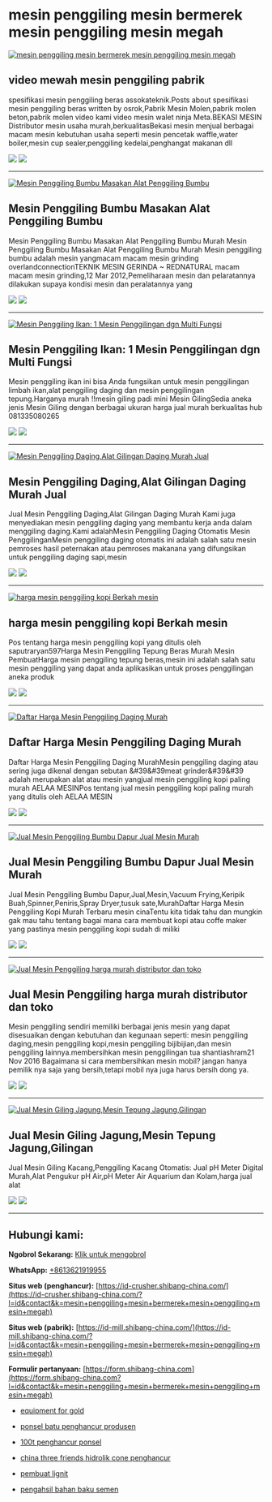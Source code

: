 # mesin penggiling mesin bermerek mesin penggiling mesin megah

<a href="https://swt.shibang-china.com/?l=id&img&k=mesin+penggiling+mesin+bermerek+mesin+penggiling+mesin+megah" target="_blank">![mesin penggiling mesin bermerek mesin penggiling mesin megah](http://static.shibang-china.com/all-800x300/601.jpg)</a>

## video mewah mesin penggiling pabrik
spesifikasi mesin penggiling beras assokateknik.Posts about spesifikasi mesin penggiling beras written by osrok,Pabrik Mesin Molen,pabrik molen beton,pabrik molen video kami video mesin walet ninja Meta.BEKASI MESIN Distributor mesin usaha murah,berkualitasBekasi mesin menjual berbagai macam mesin kebutuhan usaha seperti mesin pencetak waffle,water boiler,mesin cup sealer,penggiling kedelai,penghangat makanan dll


<a href="https://whatsapp.shibangsoft.com/WhatsApp.php" target="_blank" title="WhatsApp">![](http://static.shibang-china.com/icon/whatsapp.png)</a> <a href="https://swt.shibang-china.com/?l=id&icon&k=mesin+penggiling+mesin+bermerek+mesin+penggiling+mesin+megah" target="_blank">![](http://static.shibang-china.com/icon/chat-id.png)</a>

---

<a href="https://swt.shibang-china.com/?l=id&img&k=mesin+penggiling+mesin+bermerek+mesin+penggiling+mesin+megah" target="_blank">![Mesin Penggiling Bumbu Masakan Alat Penggiling Bumbu](http://static.shibang-china.com/all-800x300/1130.jpg)</a>

## Mesin Penggiling Bumbu Masakan Alat Penggiling Bumbu
Mesin Penggiling Bumbu Masakan Alat Penggiling Bumbu Murah Mesin Penggiling Bumbu Masakan Alat Penggiling Bumbu Murah Mesin penggiling bumbu adalah mesin yangmacam macam mesin grinding overlandconnectionTEKNIK MESIN GERINDA ~ REDNATURAL macam macam mesin grinding,12 Mar 2012,Pemeliharaan mesin dan pelaratannya dilakukan supaya kondisi mesin dan peralatannya yang


<a href="https://whatsapp.shibangsoft.com/WhatsApp.php" target="_blank" title="WhatsApp">![](http://static.shibang-china.com/icon/whatsapp.png)</a> <a href="https://swt.shibang-china.com/?l=id&icon&k=mesin+penggiling+mesin+bermerek+mesin+penggiling+mesin+megah" target="_blank">![](http://static.shibang-china.com/icon/chat-id.png)</a>

---

<a href="https://swt.shibang-china.com/?l=id&img&k=mesin+penggiling+mesin+bermerek+mesin+penggiling+mesin+megah" target="_blank">![Mesin Penggiling Ikan: 1 Mesin Penggilingan dgn Multi Fungsi](http://static.shibang-china.com/all-800x300/834.jpg)</a>

## Mesin Penggiling Ikan: 1 Mesin Penggilingan dgn Multi Fungsi
Mesin penggiling ikan ini bisa Anda fungsikan untuk mesin penggilingan limbah ikan,alat penggiling daging dan mesin penggilingan tepung.Harganya murah !!mesin giling padi mini Mesin GilingSedia aneka jenis Mesin Giling dengan berbagai ukuran harga jual murah berkualitas hub 081335080265


<a href="https://whatsapp.shibangsoft.com/WhatsApp.php" target="_blank" title="WhatsApp">![](http://static.shibang-china.com/icon/whatsapp.png)</a> <a href="https://swt.shibang-china.com/?l=id&icon&k=mesin+penggiling+mesin+bermerek+mesin+penggiling+mesin+megah" target="_blank">![](http://static.shibang-china.com/icon/chat-id.png)</a>

---

<a href="https://swt.shibang-china.com/?l=id&img&k=mesin+penggiling+mesin+bermerek+mesin+penggiling+mesin+megah" target="_blank">![Mesin Penggiling Daging,Alat Gilingan Daging Murah Jual](http://static.shibang-china.com/all-800x300/1324.jpg)</a>

## Mesin Penggiling Daging,Alat Gilingan Daging Murah Jual
Jual Mesin Penggiling Daging,Alat Gilingan Daging Murah Kami juga menyediakan mesin penggiling daging yang membantu kerja anda dalam menggiling daging.Kami adalahMesin Penggiling Daging Otomatis Mesin PenggilinganMesin penggiling daging otomatis ini adalah salah satu mesin pemroses hasil peternakan atau pemroses makanana yang difungsikan untuk penggiling daging sapi,mesin


<a href="https://whatsapp.shibangsoft.com/WhatsApp.php" target="_blank" title="WhatsApp">![](http://static.shibang-china.com/icon/whatsapp.png)</a> <a href="https://swt.shibang-china.com/?l=id&icon&k=mesin+penggiling+mesin+bermerek+mesin+penggiling+mesin+megah" target="_blank">![](http://static.shibang-china.com/icon/chat-id.png)</a>

---

<a href="https://swt.shibang-china.com/?l=id&img&k=mesin+penggiling+mesin+bermerek+mesin+penggiling+mesin+megah" target="_blank">![harga mesin penggiling kopi Berkah mesin](http://static.shibang-china.com/all-800x300/512.jpg)</a>

## harga mesin penggiling kopi Berkah mesin
Pos tentang harga mesin penggiling kopi yang ditulis oleh saputraryan597Harga Mesin Penggiling Tepung Beras Murah Mesin PembuatHarga mesin penggiling tepung beras,mesin ini adalah salah satu mesin penggiling yang dapat anda aplikasikan untuk proses penggilingan aneka produk


<a href="https://whatsapp.shibangsoft.com/WhatsApp.php" target="_blank" title="WhatsApp">![](http://static.shibang-china.com/icon/whatsapp.png)</a> <a href="https://swt.shibang-china.com/?l=id&icon&k=mesin+penggiling+mesin+bermerek+mesin+penggiling+mesin+megah" target="_blank">![](http://static.shibang-china.com/icon/chat-id.png)</a>

---

<a href="https://swt.shibang-china.com/?l=id&img&k=mesin+penggiling+mesin+bermerek+mesin+penggiling+mesin+megah" target="_blank">![Daftar Harga Mesin Penggiling Daging Murah](http://static.shibang-china.com/all-800x300/501.jpg)</a>

## Daftar Harga Mesin Penggiling Daging Murah
Daftar Harga Mesin Penggiling Daging MurahMesin penggiling daging atau sering juga dikenal dengan sebutan &#39&#39meat grinder&#39&#39 adalah merupakan alat atau mesin yangjual mesin penggiling kopi paling murah AELAA MESINPos tentang jual mesin penggiling kopi paling murah yang ditulis oleh AELAA MESIN


<a href="https://whatsapp.shibangsoft.com/WhatsApp.php" target="_blank" title="WhatsApp">![](http://static.shibang-china.com/icon/whatsapp.png)</a> <a href="https://swt.shibang-china.com/?l=id&icon&k=mesin+penggiling+mesin+bermerek+mesin+penggiling+mesin+megah" target="_blank">![](http://static.shibang-china.com/icon/chat-id.png)</a>

---

<a href="https://swt.shibang-china.com/?l=id&img&k=mesin+penggiling+mesin+bermerek+mesin+penggiling+mesin+megah" target="_blank">![Jual Mesin Penggiling Bumbu Dapur Jual Mesin Murah](http://static.shibang-china.com/all-800x300/1333.jpg)</a>

## Jual Mesin Penggiling Bumbu Dapur Jual Mesin Murah
Jual Mesin Penggiling Bumbu Dapur,Jual,Mesin,Vacuum Frying,Keripik Buah,Spinner,Peniris,Spray Dryer,tusuk sate,MurahDaftar Harga Mesin Penggiling Kopi Murah Terbaru mesin cinaTentu kita tidak tahu dan mungkin gak mau tahu tentang bagai mana cara membuat kopi atau coffe maker yang pastinya mesin penggiling kopi sudah di miliki


<a href="https://whatsapp.shibangsoft.com/WhatsApp.php" target="_blank" title="WhatsApp">![](http://static.shibang-china.com/icon/whatsapp.png)</a> <a href="https://swt.shibang-china.com/?l=id&icon&k=mesin+penggiling+mesin+bermerek+mesin+penggiling+mesin+megah" target="_blank">![](http://static.shibang-china.com/icon/chat-id.png)</a>

---

<a href="https://swt.shibang-china.com/?l=id&img&k=mesin+penggiling+mesin+bermerek+mesin+penggiling+mesin+megah" target="_blank">![Jual Mesin Penggiling harga murah distributor dan toko](http://static.shibang-china.com/all-800x300/538.jpg)</a>

## Jual Mesin Penggiling harga murah distributor dan toko
Mesin penggiling sendiri memiliki berbagai jenis mesin yang dapat disesuaikan dengan kebutuhan dan kegunaan seperti: mesin penggiling daging,mesin penggiling kopi,mesin penggiling bijibijian,dan mesin penggiling lainnya.membersihkan mesin penggilingan tua shantiashram21 Nov 2016 Bagaimana si cara membersihkan mesin mobil? jangan hanya pemilik nya saja yang bersih,tetapi mobil nya juga harus bersih dong ya.


<a href="https://whatsapp.shibangsoft.com/WhatsApp.php" target="_blank" title="WhatsApp">![](http://static.shibang-china.com/icon/whatsapp.png)</a> <a href="https://swt.shibang-china.com/?l=id&icon&k=mesin+penggiling+mesin+bermerek+mesin+penggiling+mesin+megah" target="_blank">![](http://static.shibang-china.com/icon/chat-id.png)</a>

---

<a href="https://swt.shibang-china.com/?l=id&img&k=mesin+penggiling+mesin+bermerek+mesin+penggiling+mesin+megah" target="_blank">![Jual Mesin Giling Jagung,Mesin Tepung Jagung,Gilingan](http://static.shibang-china.com/all-800x300/1041.jpg)</a>

## Jual Mesin Giling Jagung,Mesin Tepung Jagung,Gilingan
Jual Mesin Giling Kacang,Penggiling Kacang Otomatis: Jual pH Meter Digital Murah,Alat Pengukur pH Air,pH Meter Air Aquarium dan Kolam,harga jual alat

<a href="https://whatsapp.shibangsoft.com/WhatsApp.php" target="_blank" title="WhatsApp">![](http://static.shibang-china.com/icon/whatsapp.png)</a> <a href="https://swt.shibang-china.com/?l=id&icon&k=mesin+penggiling+mesin+bermerek+mesin+penggiling+mesin+megah" target="_blank">![](http://static.shibang-china.com/icon/chat-id.png)</a>

---
## Hubungi kami:

**Ngobrol Sekarang:** [Klik untuk mengobrol](https://swt.shibang-china.com?l=id&contact&k=mesin+penggiling+mesin+bermerek+mesin+penggiling+mesin+megah)

**WhatsApp:**  [+8613621919955](https://whatsapp.shibangsoft.com/WhatsApp.php)

**Situs web (penghancur):** [https://id-crusher.shibang-china.com/](https://id-crusher.shibang-china.com/?l=id&contact&k=mesin+penggiling+mesin+bermerek+mesin+penggiling+mesin+megah)

**Situs web (pabrik):** [https://id-mill.shibang-china.com/](https://id-mill.shibang-china.com/?l=id&contact&k=mesin+penggiling+mesin+bermerek+mesin+penggiling+mesin+megah)

**Formulir pertanyaan:** [https://form.shibang-china.com](https://form.shibang-china.com?l=id&contact&k=mesin+penggiling+mesin+bermerek+mesin+penggiling+mesin+megah)

* [equipment for gold](../32/equipment%20for%20gold.md)

* [ponsel batu penghancur produsen](../34/ponsel%20batu%20penghancur%20produsen.md)

* [100t penghancur ponsel](../40/100t%20penghancur%20ponsel.md)

* [china three friends hidrolik cone penghancur](../38/china%20three%20friends%20hidrolik%20cone%20penghancur.md)

* [pembuat lignit](../39/pembuat%20lignit.md)

* [pengahsil bahan baku semen](../40/pengahsil%20bahan%20baku%20semen.md)